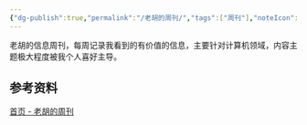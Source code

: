 ```yaml
---
{"dg-publish":true,"permalink":"/老胡的周刊/","tags":["周刊"],"noteIcon":""}
---
```


老胡的信息周刊，每周记录我看到的有价值的信息，主要针对计算机领域，内容主题极大程度被我个人喜好主导。


## 参考资料
[首页 - 老胡的周刊](https://weekly.howie6879.com/)